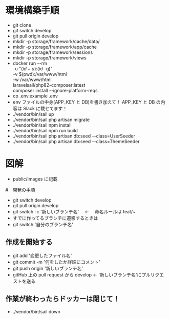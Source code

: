 # 環境構築手順

-   git clone
-   git switch develop
-   git pull origin develop
-   mkdir -p storage/framework/cache/data/
-   mkdir -p storage/framework/app/cache
-   mkdir -p storage/framework/sessions
-   mkdir -p storage/framework/views
-   docker run --rm \
    -u "$(id -u):$(id -g)" \
    -v $(pwd):/var/www/html \
    -w /var/www/html \
    laravelsail/php82-composer:latest \
    composer install --ignore-platform-reqs
-   cp .env.example .env
-   env ファイルの中身(APP_KEY と DB)を書き加えて！
    APP_KEY と DB の内容は Slack に載せてます！
-   ./vendor/bin/sail up
-   ./vendor/bin/sail php artisan migrate
-   ./vendor/bin/sail npm install
-   ./vendor/bin/sail npm run build
-   ./vendor/bin/sail php artisan db:seed --class=UserSeeder
-   ./vendor/bin/sail php artisan db:seed --class=ThemeSeeder

# 図解

-   public/images に記載

#　開発の手順

-   git switch develop
-   git pull origin develop
-   git switch -c '新しいブランチ名'　 ← 　命名ルールは feat/~
-   すでに作ってるブランチに遷移するときは
-   git switch '自分のブランチ名'

## 作成を開始する

-   git add '変更したファイル名'
-   git commit -m '何をしたか詳細にコメント'
-   git push origin '新しいブランチ名'
-   gitHub 上の pull request から develop ← '新しいブランチ名'にプルリクエストを送る

## 作業が終わったらドッカーは閉じて！

-   ./vendor/bin/sail down
